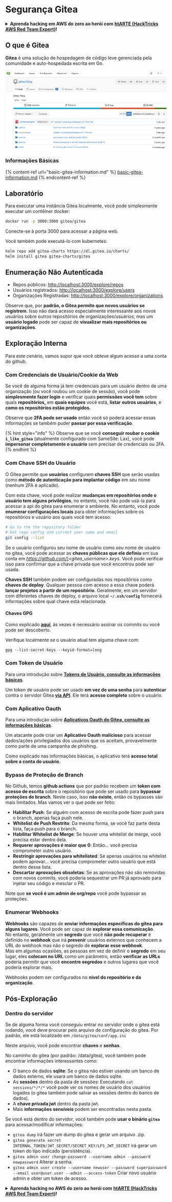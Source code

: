 # Segurança Gitea

<details>

<summary><strong>Aprenda hacking em AWS do zero ao herói com</strong> <a href="https://training.hacktricks.xyz/courses/arte"><strong>htARTE (HackTricks AWS Red Team Expert)</strong></a><strong>!</strong></summary>

Outras formas de apoiar o HackTricks:

* Se você quer ver sua **empresa anunciada no HackTricks** ou **baixar o HackTricks em PDF**, confira os [**PLANOS DE ASSINATURA**](https://github.com/sponsors/carlospolop)!
* Adquira o [**material oficial PEASS & HackTricks**](https://peass.creator-spring.com)
* Descubra [**A Família PEASS**](https://opensea.io/collection/the-peass-family), nossa coleção exclusiva de [**NFTs**](https://opensea.io/collection/the-peass-family)
* **Junte-se ao grupo** 💬 [**Discord**](https://discord.gg/hRep4RUj7f) ou ao grupo [**telegram**](https://t.me/peass) ou **siga-me** no **Twitter** 🐦 [**@carlospolopm**](https://twitter.com/carlospolopm)**.**
* **Compartilhe suas técnicas de hacking enviando PRs para os repositórios github do** [**HackTricks**](https://github.com/carlospolop/hacktricks) e [**HackTricks Cloud**](https://github.com/carlospolop/hacktricks-cloud).

</details>

## O que é Gitea

**Gitea** é uma solução de hospedagem de código leve gerenciada pela comunidade e auto-hospedada escrita em Go.

![](<../../.gitbook/assets/image (5) (1) (1) (1).png>)

### Informações Básicas

{% content-ref url="basic-gitea-information.md" %}
[basic-gitea-information.md](basic-gitea-information.md)
{% endcontent-ref %}

## Laboratório

Para executar uma instância Gitea localmente, você pode simplesmente executar um contêiner docker:
```bash
docker run -p 3000:3000 gitea/gitea
```
Conecte-se à porta 3000 para acessar a página web.

Você também pode executá-lo com kubernetes:
```
helm repo add gitea-charts https://dl.gitea.io/charts/
helm install gitea gitea-charts/gitea
```
## Enumeração Não Autenticada

* Repos públicos: [http://localhost:3000/explore/repos](http://localhost:3000/explore/repos)
* Usuários registrados: [http://localhost:3000/explore/users](http://localhost:3000/explore/users)
* Organizações Registradas: [http://localhost:3000/explore/organizations](http://localhost:3000/explore/organizations)

Observe que, por **padrão, o Gitea permite que novos usuários se registrem**. Isso não dará acesso especialmente interessante aos novos usuários sobre outros repositórios de organizações/usuários, mas um **usuário logado** pode ser capaz de **visualizar mais repositórios ou organizações**.

## Exploração Interna

Para este cenário, vamos supor que você obteve algum acesso a uma conta do github.

### Com Credenciais de Usuário/Cookie da Web

Se você de alguma forma já tem credenciais para um usuário dentro de uma organização (ou você roubou um cookie de sessão), você pode **simplesmente fazer login** e verificar quais **permissões você tem** sobre quais **repositórios,** em **quais equipes** você está, **listar outros usuários**, e **como os repositórios estão protegidos.**

Observe que **2FA pode ser usado** então você só poderá acessar essas informações se também puder **passar por essa verificação**.

{% hint style="info" %}
Observe que se você **conseguir roubar o cookie `i_like_gitea`** (atualmente configurado com SameSite: Lax), você pode **impersonar completamente o usuário** sem precisar de credenciais ou 2FA.
{% endhint %}

### Com Chave SSH do Usuário

O Gitea permite que **usuários** configurem **chaves SSH** que serão usadas como **método de autenticação para implantar código** em seu nome (nenhum 2FA é aplicado).

Com esta chave, você pode realizar **mudanças em repositórios onde o usuário tem alguns privilégios**, no entanto, você não pode usá-la para acessar a api do gitea para enumerar o ambiente. No entanto, você pode **enumerar configurações locais** para obter informações sobre os repositórios e usuário aos quais você tem acesso:
```bash
# Go to the the repository folder
# Get repo config and current user name and email
git config --list
```
Se o usuário configurou seu nome de usuário como seu nome de usuário no gitea, você pode acessar as **chaves públicas que ele definiu** em sua conta em _https://github.com/\<gitea\_username>.keys_. Você pode verificar isso para confirmar que a chave privada que você encontrou pode ser usada.

**Chaves SSH** também podem ser configuradas nos repositórios como **chaves de deploy**. Qualquer pessoa com acesso a essa chave poderá **lançar projetos a partir de um repositório**. Geralmente, em um servidor com diferentes chaves de deploy, o arquivo local **`~/.ssh/config`** fornecerá informações sobre qual chave está relacionada.

#### Chaves GPG

Como explicado [**aqui**](broken-reference/), às vezes é necessário assinar os commits ou você pode ser descoberto.

Verifique localmente se o usuário atual tem alguma chave com:
```shell
gpg --list-secret-keys --keyid-format=long
```
### Com Token de Usuário

Para uma introdução sobre [**Tokens de Usuário, consulte as informações básicas**](basic-gitea-information.md#personal-access-tokens).

Um token de usuário pode ser usado **em vez de uma senha** para **autenticar** contra o servidor Gitea [**via API**](https://try.gitea.io/api/swagger#/). Ele terá **acesso completo** sobre o usuário.

### Com Aplicativo Oauth

Para uma introdução sobre [**Aplicativos Oauth do Gitea, consulte as informações básicas**](./#with-oauth-application).

Um atacante pode criar um **Aplicativo Oauth malicioso** para acessar dados/ações privilegiados dos usuários que os aceitam, provavelmente como parte de uma campanha de phishing.

Como explicado nas informações básicas, o aplicativo terá **acesso total sobre a conta do usuário**.

### Bypass de Proteção de Branch

No Github, temos **github actions** que por padrão recebem um **token com acesso de escrita** sobre o repositório que pode ser usado para **bypassar proteções de branch**. Neste caso, isso **não existe**, então os bypasses são mais limitados. Mas vamos ver o que pode ser feito:

* **Habilitar Push**: Se alguém com acesso de escrita pode fazer push para o branch, apenas faça push nele.
* **Whitelist de Push Restrito**: Da mesma forma, se você faz parte desta lista, faça push para o branch.
* **Habilitar Whitelist de Merge**: Se houver uma whitelist de merge, você precisa estar dentro dela.
* **Requerer aprovações é maior que 0**: Então... você precisa comprometer outro usuário.
* **Restringir aprovações para whitelisted**: Se apenas usuários na whitelist podem aprovar... você precisa comprometer outro usuário que está dentro dessa lista.
* **Descartar aprovações obsoletas**: Se as aprovações não são removidas com novos commits, você poderia sequestrar um PR já aprovado para injetar seu código e mesclar o PR.

Note que **se você é um admin de org/repo** você pode bypassar as proteções.

### Enumerar Webhooks

**Webhooks** são capazes de **enviar informações específicas do gitea para alguns lugares**. Você pode ser capaz de **explorar essa comunicação**.\
No entanto, geralmente um **segredo** que você **não pode recuperar** é definido no **webhook** que irá **prevenir** usuários externos que conhecem a URL do webhook mas não o segredo de **explorar esse webhook**.\
Mas em algumas ocasiões, as pessoas em vez de definir o **segredo** em seu lugar, eles **colocam no URL** como um parâmetro, então **verificar as URLs** poderia permitir que você **encontre segredos** e outros lugares que você poderia explorar mais.

Webhooks podem ser configurados no **nível do repositório e da organização**.

## Pós-Exploração

### Dentro do servidor

Se de alguma forma você conseguiu entrar no servidor onde o gitea está rodando, você deve procurar pelo arquivo de configuração do gitea. Por padrão, ele está localizado em `/data/gitea/conf/app.ini`

Neste arquivo, você pode encontrar **chaves** e **senhas**.

No caminho do gitea (por padrão: /data/gitea), você também pode encontrar informações interessantes como:

* O banco de dados **sqlite**: Se o gitea não estiver usando um banco de dados externo, ele usará um banco de dados sqlite.
* As **sessões** dentro da pasta de sessões: Executando `cat sessions/*/*/*` você pode ver os nomes de usuário dos usuários logados (o gitea também pode salvar as sessões dentro do banco de dados).
* A **chave privada jwt** dentro da pasta jwt.
* Mais **informações sensíveis** podem ser encontradas nesta pasta.

Se você está dentro do servidor, você também pode **usar o binário `gitea`** para acessar/modificar informações:

* `gitea dump` irá fazer um dump do gitea e gerar um arquivo .zip.
* `gitea generate secret INTERNAL_TOKEN/JWT_SECRET/SECRET_KEY/LFS_JWT_SECRET` irá gerar um token do tipo indicado (persistência).
* `gitea admin user change-password --username admin --password newpassword` Alterar a senha.
* `gitea admin user create --username newuser --password superpassword --email user@user.user --admin --access-token` Criar novo usuário admin e obter um token de acesso.

<details>

<summary><strong>Aprenda hacking no AWS do zero ao herói com</strong> <a href="https://training.hacktricks.xyz/courses/arte"><strong>htARTE (HackTricks AWS Red Team Expert)</strong></a><strong>!</strong></summary>

Outras formas de apoiar o HackTricks:

* Se você quer ver sua **empresa anunciada no HackTricks** ou **baixar o HackTricks em PDF**, confira os [**PLANOS DE ASSINATURA**](https://github.com/sponsors/carlospolop)!
* Adquira o [**merchandising oficial do PEASS & HackTricks**](https://peass.creator-spring.com)
* Descubra [**A Família PEASS**](https://opensea.io/collection/the-peass-family), nossa coleção de [**NFTs**](https://opensea.io/collection/the-peass-family) exclusivos
* **Junte-se ao grupo** 💬 [**Discord**](https://discord.gg/hRep4RUj7f) ou ao [**grupo do telegram**](https://t.me/peass) ou **siga-me** no **Twitter** 🐦 [**@carlospolopm**](https://twitter.com/carlospolopm)**.**
* **Compartilhe suas dicas de hacking enviando PRs para os repositórios do** [**HackTricks**](https://github.com/carlospolop/hacktricks) e [**HackTricks Cloud**](https://github.com/carlospolop/hacktricks-cloud) no github.

</details>
